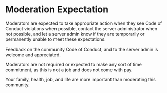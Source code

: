 # Moderation Expectation

Moderators are expected to take appropriate action when they see Code of Conduct violations when possible, contact the server administrator when not possible, and let a server admin know if they are temporarily or permanently unable to meet these expectations.

Feedback on the community Code of Conduct, and to the server admin is welcome and appreciated.

Moderators are not required or expected to make any sort of time commitment, as this is not a job and does not come with pay.

Your family, health, job, and life are more important than moderating this community.
